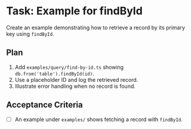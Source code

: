 # Task: Example for findById

Create an example demonstrating how to retrieve a record by its primary key using `findById`.

## Plan
1. Add `examples/query/find-by-id.ts` showing `db.from('table').findById(id)`.
2. Use a placeholder ID and log the retrieved record.
3. Illustrate error handling when no record is found.

## Acceptance Criteria
- [ ] An example under `examples/` shows fetching a record with `findById`.
